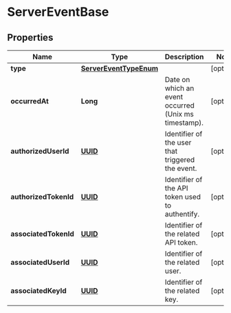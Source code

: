 
# ServerEventBase

## Properties
Name | Type | Description | Notes
------------ | ------------- | ------------- | -------------
**type** | [**ServerEventTypeEnum**](ServerEventTypeEnum.md) |  |  [optional]
**occurredAt** | **Long** | Date on which an event occurred (Unix ms timestamp). |  [optional]
**authorizedUserId** | [**UUID**](UUID.md) | Identifier of the user that triggered the event. |  [optional]
**authorizedTokenId** | [**UUID**](UUID.md) | Identifier of the API token used to authentify. |  [optional]
**associatedTokenId** | [**UUID**](UUID.md) | Identifier of the related API token. |  [optional]
**associatedUserId** | [**UUID**](UUID.md) | Identifier of the related user. |  [optional]
**associatedKeyId** | [**UUID**](UUID.md) | Identifier of the related key. |  [optional]



